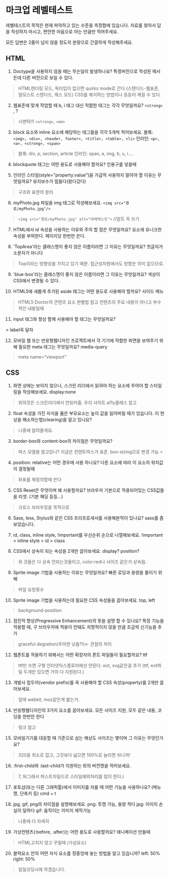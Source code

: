 # 마크업 레벨테스트

레벨테스트의 목적은 현재 파악하고 있는 수준을 측정함에 있습니다.
자료를 찾아서 답을 작성하지 마시고, 편안한 마음으로 아는 만큼만 적어주세요.

모든 답변은 2줄이 넘지 않을 정도의 분량으로 간결하게 작성해주세요.

## HTML

1. Doctype을 사용하지 않을 때는 무슨일이 발생하나요?
특정버전으로 작성된 메서든데 다른 버전으로 보일 수 있다.
>HTML렌더링 모드, 독타입이 없으면 quirks mode로 간다.(스탠다드-웹표준, 얼모스트 스탠다드, 쿽스 모드) CSS를 해석하는 방법이나 등등이 깨질 수 있다. 

2. 웹표준에 맞게 작업할 때 b, i 태그 대신 적합한 태그는 각각 무엇일까요?
`<strong>` , ?
> 시맨틱!!! `<strong>`, `<em>`

3. block 요소와 inline 요소에 해당하는 태그들을 각각 5개씩 적어보세요.
블록: `<img>, <div>, <header, footer>, <title>, <table>, <li>`
인라인: `<p>, <a>, <strong>, <span>`
>블록: div, p, section, article
>인라인: span, a, img, b, u, i....

4. blockquote 태그는 어떤 용도로 사용해야 할까요?
인용구를 넣을때

5. 인라인 스타일(style="property:value")을 가급적 사용하지 말아야 할 이유는 무엇일까요?
유지보수가 힘들다(왔다갔다)
>구조와 표현의 분리

6. myPhoto.jpg 파일을 img 태그로 작성해보세요.
`<img src="경로/myPhoto.jpg"/>`
> `<img src="경로/myPhoto.jpg" alt="대체텍스트">`   //알트 꼭 쓰기

7. HTML에서 id 속성을 사용하는 이유와 주의 할 점은 무엇일까요?
요소에 유니크한 속성을 부여한다. 페이지당 한번만 쓴다.

8. 'TopArea'라는 클래스명이 좋지 않은 이름이라면 그 이유는 무엇일까요?
첫글자가 소문자가 아니다
> Top이라는 방향성을 가지고 있기 때문. 접근성차원에서도 방향은 의미 없으므로. 

9. 'blue-box'라는 클래스명이 좋지 않은 이름이라면 그 이유는 무엇일까요?
색상이 CSS에서 변경될 수 있다.

10. HTML5에 새롭게 추가된 aside 태그는 어떤 용도로 사용해야 할까요?
사이드 메뉴
> HTML5 Doctor의 콘텐츠 요소 판별법 참고
> 컨텐츠의 주요 내용이 아니고 부수적인 내용일때

11. input 태그와 항상 함께 사용해야 할 태그는 무엇일까요?
<form>
> label꼭 달자

12. 모바일 웹 또는 반응형웹디자인 프로젝트에서 각 기기에 적합한 화면을 보여주기 위해 필요한 meta 태그는 무엇일까요?
media-query
> meta name="viewport"

## CSS

1. 화면 상에는 보이지 않으나, 스크린 리더에서 읽혀야 하는 요소에 주어야 할 스타일링을 작성해보세요.
display:none
> 위의것은 스크린리더에서 안읽어줌. 우리 사이트 a11y클래스 참고

2. float 속성을 가진 자식을 품은 부모요소는 높이 값을 잃어버릴 때가 있습니다. 이 현상을 해소하는법(clearing)을 알고 있나요?
>나중에 알려줄게요.

3. border-box와 content-box의 차이점은 무엇일까요?
> 박스 모델을 알고있나? 지금은 컨텐트박스가 표준. box-sizing으로 변경 가능 =

4. position: relative는 어떤 경우에 사용 하나요?
다른 요소에 따라 이 요소의 위치값이 결정될때
> 좌표를 재정의할때 쓴다

5. CSS Reset은 무엇이며 왜 사용할까요?
브라우저 기본으로 적용되어있는 CSS값들을 리셋. (기본 패딩 등등...)
> 크로스 브라우징을 목적으로

6. Sass, less, Stylus와 같은 CSS 프리프로세서를 사용해본적이 있나요?
sass를 좀 보았습니다.

7. id, class, inline style, !important를 우선순위 순으로 나열해보세요.
!important > inline style > id > class

8. CSS에서 상속이 되는 속성을 2개만 꼽아보세요.
display? position?
> 위 것들은 다 상속 안되는것들이고, color:red나 사이즈 같은거 상속됨.

9. Sprite image 기법을 사용하는 이유는 무엇일까요?
빠른 로딩과 용량을 줄이기 위해
> 파일 요청횟수

10. Sprite image 기법을 사용하는데 필요한 CSS 속성들을 꼽아보세요.
top, left
> background-position

11. 점진적 향상(Progressive Enhancement)의 뜻을 설명 할 수 있나요?
특정 기능을 적용할 때, 구 브라우저에 적용이 안돼도 치명적이지 않을 만큼 조금씩 신기능을 추가
>graceful degration(우아한 낮춤?!)<- 관점의 차이

12. 웹폰트를 적용하기 위해서는 어떤 확장자의 폰트 파일들이 필요할까요?
ttf
> ttf만 쓰면 구형 인터넷익스플로러에선 안된다. eot, svg같은걸 추가 (ttf, eot파일 두개만 있으면 거의 다 지원된다.)

13. 개발사 접두어(vendor prefix)를 꼭 사용해야 할 CSS 속성(property)를 2개만 꼽아보세요.
>앞에 webkit, moz같은게 붙는거.

14. 반응형웹디자인의 3가지 요소를 꼽아보세요.
모든 사이즈 지원, 모두 같은 내용, 코딩을 한번만 한다
> 링크 참고

15. 모바일기기를 대응할 때 기준으로 삼는 해상도 사이즈는 몇이며 그 이유는 무엇인가요?
> 320을 최소로 잡고, 그것보다 넓으면 100%로 늘리면 되니까!

16. :first-child와 :last-child가 지원하는 IE의 버전명을 적어보세요.
>7, 9(그래서 퍼스트차일드로 스타일예외처리를 많이 한다.)

17. 포토샵(또는 다른 그래픽툴)에서 이미지를 자를 때 어떤 기능을 사용하나요? (메뉴명, 단축키 등)
cmd + t

18. jpg, gif, png의 차이점을 설명해보세요.
png: 투명 가능, 용량 작다
jpg: 이미지 손실이 덜하다
gif: 움직이는 이미지 제작가능
> 나중에 더 자세히

19. 가상컨텐츠(:before, :after)는 어떤 용도로 사용할까요?
애니메이션 만들때
> HTML고치지 않고 꾸밀때 (가상요소)

20. 블럭요소 안의 어떤 자식 요소를 정중앙에 놓는 방법을 알고 있습니까?
left: 50%
right: 50%
> 일일코딩시에 하겠습니다.
